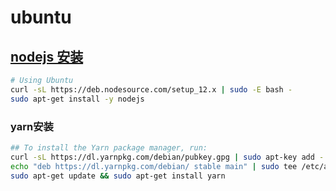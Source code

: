 # ubuntu

## [nodejs 安装](https://github.com/nodesource/distributions/blob/master/README.md)

```bash
# Using Ubuntu
curl -sL https://deb.nodesource.com/setup_12.x | sudo -E bash -
sudo apt-get install -y nodejs
```

### yarn安装

```bash
## To install the Yarn package manager, run:
curl -sL https://dl.yarnpkg.com/debian/pubkey.gpg | sudo apt-key add -
echo "deb https://dl.yarnpkg.com/debian/ stable main" | sudo tee /etc/apt/sources.list.d/yarn.list
sudo apt-get update && sudo apt-get install yarn
```
